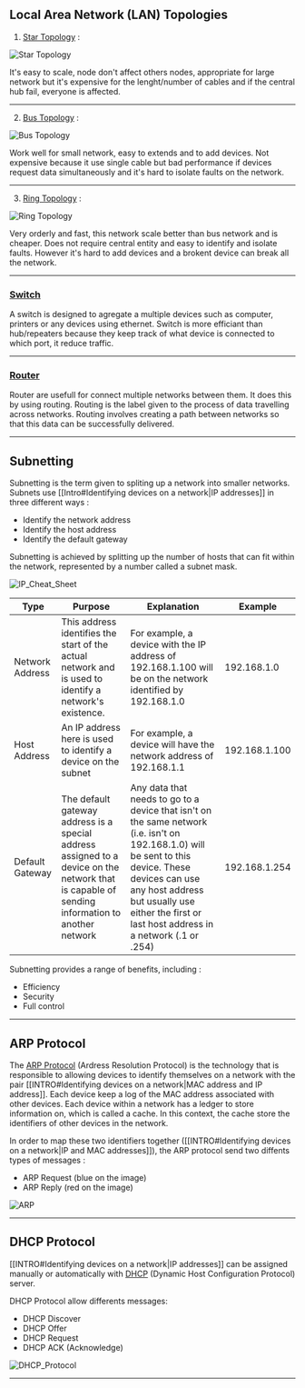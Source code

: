 ## Local Area Network (LAN) Topologies

1. [Star Topology](https://en.wikipedia.org/wiki/Star_network) :

![Star Topology](images/Star_Topology.png)

It's easy to scale, node don't affect others nodes, appropriate for large network but it's expensive for the lenght/number of cables and if the central hub fail, everyone is affected.

---

2. [Bus Topology](https://en.wikipedia.org/wiki/Bus_network) :

![Bus Topology](images/Bus_Topology.png)

Work well for small network, easy to extends and to add devices. Not expensive because it use single cable but bad performance if devices request data simultaneously and it's hard to isolate faults on the network.

---

3. [Ring Topology](https://en.wikipedia.org/wiki/Ring_network) :

![Ring Topology](images/Ring_Topology.png)

Very orderly and fast, this network scale better than bus network and is cheaper. Does not require central entity and easy to identify and isolate faults. However it's hard to add devices and a brokent device can break all the network.

---

### [Switch](https://en.wikipedia.org/wiki/Network_switch)

A switch is designed to agregate a multiple devices such as computer, printers or any devices using ethernet. Switch is more efficiant than hub/repeaters because they keep track of what device is connected to which port, it reduce traffic.

---

### [Router](https://en.wikipedia.org/wiki/Router_(computing))

Router are usefull for connect multiple networks between them. It does this by using routing. Routing is the label given to the process of data travelling across networks. Routing involves creating a path between networks so that this data can be successfully delivered.

---

## Subnetting

Subnetting is the term given to spliting up a network into smaller networks.
Subnets use [[Intro#Identifying devices on a network|IP addresses]] in three different ways :
- Identify the network address
- Identify the host address
- Identify the default gateway

Subnetting is achieved by splitting up the number of hosts that can fit within the network, represented by a number called a subnet mask.

![IP_Cheat_Sheet](images/IP_Cheat_Sheet.png)

|Type	|Purpose	|Explanation	|Example|
|-------|-----------|---------------|-------|
|Network Address|This address identifies the start of the actual network and is used to identify a network's existence.|For example, a device with the IP address of 192.168.1.100 will be on the network identified by 192.168.1.0|192.168.1.0|
|Host Address| An IP address here is used to identify a device on the subnet|For example, a device will have the network address of 192.168.1.1|192.168.1.100|
|Default Gateway|The default gateway address is a special address assigned to a device on the network that is capable of sending information to another network|Any data that needs to go to a device that isn't on the same network (i.e. isn't on 192.168.1.0) will be sent to this device. These devices can use any host address but usually use either the first or last host address in a network (.1 or .254)|192.168.1.254|

Subnetting provides a range of benefits, including :
- Efficiency
- Security
- Full control

---

## ARP Protocol

The [ARP Protocol](https://en.wikipedia.org/wiki/Address_Resolution_Protocol) (Ardress Resolution Protocol) is the technology that is responsible to allowing devices to identify themselves on a network with the pair [[INTRO#Identifying devices on a network|MAC address and IP address]]. Each device keep a log of the MAC address associated with other devices. Each device within a network has a ledger to store information on, which is called a cache. In this context, the cache store the identifiers of other devices in the network.

In order to map these two identifiers together ([[INTRO#Identifying devices on a network|IP and MAC addresses]]), the ARP protocol send two diffents types of messages :
- ARP Request (blue on the image)
- ARP Reply (red on the image)

![ARP](images/ARP_Protocol.png)

---

## DHCP Protocol

[[INTRO#Identifying devices on a network|IP addresses]] can be assigned manually or automatically with [DHCP](https://en.wikipedia.org/wiki/Dynamic_Host_Configuration_Protocol) (Dynamic Host Configuration Protocol) server.

DHCP Protocol allow differents messages:
- DHCP Discover
- DHCP Offer
- DHCP Request
- DHCP ACK (Acknowledge)

![DHCP_Protocol](images/DHCP_Protocol.png)

---
